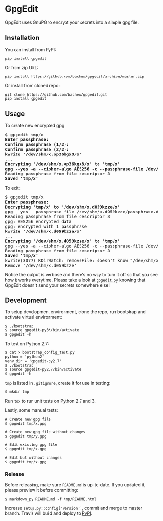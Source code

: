 # GpgEdit

GpgEdit uses GnuPG to encrypt your secrets into a simple gpg file.


## Installation

You can install from PyPI:

    pip install gpgedit

Or from zip URL:

    pip install https://github.com/bachew/gpgedit/archive/master.zip

Or install from cloned repo:

    git clone https://github.com/bachew/gpgedit.git
    pip install gpgedit


## Usage

To create new encrypted gpg:

<pre>
$ gpgedit tmp/x
<b>Enter passphrase:</b>
<b>Confirm passphrase (1/2):</b>
<b>Confirm passphrase (2/2):</b>
<b>kwrite '/dev/shm/x.op36kgx8/x'</b>
...
<b>Encrypting '/dev/shm/x.op36kgx8/x' to 'tmp/x'
gpg --yes -a --cipher-algo AES256 -c --passphrase-file /dev/shm/x.op36kgx8/passphrase.7zlszwz2 -o tmp/x /dev/shm/x.op36kgx8/x</b>
Reading passphrase from file descriptor 3
<b>Saved 'tmp/x'</b>
</pre>

To edit:

<pre>
$ gpgedit tmp/x
<b>Enter passphrase:</b>
<b>Decrypting 'tmp/x' to '/dev/shm/x.d059kzze/x'</b>
gpg --yes --passphrase-file /dev/shm/x.d059kzze/passphrase.dsl_gwa6 -o /dev/shm/x.d059kzze/x tmp/x
Reading passphrase from file descriptor 3
gpg: AES256 encrypted data
gpg: encrypted with 1 passphrase
<b>kwrite '/dev/shm/x.d059kzze/x'</b>
...
<b>Encrypting '/dev/shm/x.d059kzze/x' to 'tmp/x'</b>
gpg --yes -a --cipher-algo AES256 -c --passphrase-file /dev/shm/x.d059kzze/passphrase.kbp9kerp -o tmp/x /dev/shm/x.d059kzze/x
Reading passphrase from file descriptor 3
<b>Saved 'tmp/x'</b>
kwrite(3077) KDirWatch::removeFile: doesn't know "/dev/shm/x.d059kzze/x"
Remove '/dev/shm/x.d059kzze'
</pre>

Notice the output is verbose and there's no way to turn it off so that you see how it works everytime. Please take a look at <a href="https://github.com/bachew/gpgedit/blob/master/src/gpgedit.py"><code>gpgedit.py</code></a> knowing that GpgEdit doesn't send your secrets somewhere else!


## Development

To setup development environment, clone the repo, run bootstrap and activate virtual environment:

    $ ./bootstrap
    $ source gpgedit-py3*/bin/activate
    $ gpgedit -h

To test on Python 2.7:

    $ cat > bootstrap_config_test.py
    python = 'python2'
    venv_dir = 'gpgedit-py2.7'
    $ ./bootstrap
    $ source gpgedit-py2.7/bin/activate
    $ gpgedit -h

`tmp` is listed in `.gitignore`, create it for use in testing:

    $ mkdir tmp

Run `tox` to run unit tests on Python 2.7 and 3.

Lastly, some manual tests:

    # Create new gpg file
    $ gpgedit tmp/x.gpg

    # Create new gpg file without changes
    $ gpgedit tmp/y.gpg

    # Edit existing gpg file
    $ gpgedit tmp/x.gpg

    # Edit but without changes
    $ gpgedit tmp/x.gpg


### Release

Before releasing, make sure `README.md` is up-to-date. If you updated it, please preview it before committing:

    $ markdown_py README.md -f tmp/README.html

Increase `setup.py::config['version']`, commit and merge to master branch. Travis will build and deploy to [PyPI](https://pypi.python.org).
